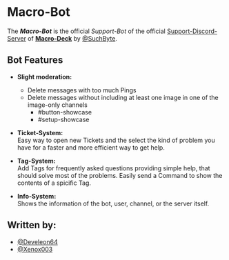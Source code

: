 # Macro-Bot
The ***Macro-Bot*** is the official *Support-Bot* of the official [Support-Discord-Server](https://discord.gg/QujfQPHRrT) of **[Macro-Deck](https://github.com/macro-Deck-org/Macro-Deck)** by [@SuchByte](https://github.com/SuchByte).

## Bot Features

- **Slight moderation:**
  - Delete messages with too much Pings
  - Delete messages without including at least one image in one of the image-only channels
    - #button-showcase
    - #setup-showcase

- **Ticket-System:**  
  Easy way to open new Tickets and the select the kind of problem you have for a faster and more efficient way to get help.

- **Tag-System:**  
  Add Tags for frequently asked questions providing simple help, that should solve most of the problems. Easily send a Command to show the contents of a spicific Tag.
  
- **Info-System:**   
  Shows the information of the bot, user, channel, or the server itself.
  
## Written by:
- [@Develeon64](https://github.com/Develeon64)
- [@Xenox003](https://github.com/Xenox003)

